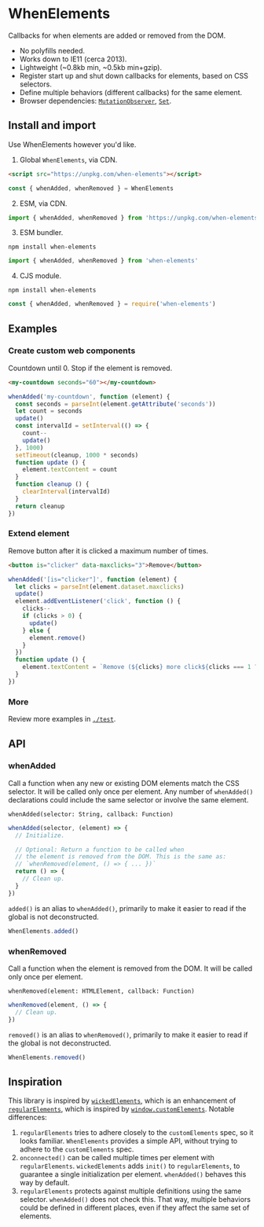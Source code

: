 # WhenElements

Callbacks for when elements are added or removed from the DOM.

- No polyfills needed.
- Works down to IE11 (cerca 2013).
- Lightweight (~0.8kb min, ~0.5kb min+gzip).
- Register start up and shut down callbacks for elements, based on CSS selectors.
- Define multiple behaviors (different callbacks) for the same element.
- Browser dependencies: [`MutationObserver`](https://developer.mozilla.org/en-US/docs/Web/API/MutationObserver), [`Set`](https://developer.mozilla.org/en-US/docs/Web/JavaScript/Reference/Global_Objects/Set).

## Install and import

Use WhenElements however you'd like.

1. Global `WhenElements`, via CDN.

```html
<script src="https://unpkg.com/when-elements"></script>
```

```js
const { whenAdded, whenRemoved } = WhenElements
```

2. ESM, via CDN.

```js
import { whenAdded, whenRemoved } from 'https://unpkg.com/when-elements?module'
```

3. ESM bundler.

```
npm install when-elements
```

```js
import { whenAdded, whenRemoved } from 'when-elements'
```

4. CJS module.

```
npm install when-elements
```

```js
const { whenAdded, whenRemoved } = require('when-elements')
```

## Examples

### Create custom web components

Countdown until 0. Stop if the element is removed.

```html
<my-countdown seconds="60"></my-countdown>
```

```js
whenAdded('my-countdown', function (element) {
  const seconds = parseInt(element.getAttribute('seconds'))
  let count = seconds
  update()
  const intervalId = setInterval(() => {
    count--
    update()
  }, 1000)
  setTimeout(cleanup, 1000 * seconds)
  function update () {
    element.textContent = count
  }
  function cleanup () {
    clearInterval(intervalId)
  }
  return cleanup
})
```

### Extend element

Remove button after it is clicked a maximum number of times.

```html
<button is="clicker" data-maxclicks="3">Remove</button>
```

```js
whenAdded('[is="clicker"]', function (element) {
  let clicks = parseInt(element.dataset.maxclicks)
  update()
  element.addEventListener('click', function () {
    clicks--
    if (clicks > 0) {
      update()
    } else {
      element.remove()
    }
  })
  function update () {
    element.textContent = `Remove (${clicks} more click${clicks === 1 ? '' : 's'})`
  }
})
```

### More

Review more examples in [`./test`](./test).

## API

### whenAdded

Call a function when any new or existing DOM elements match the CSS selector. It will be called only once per element. Any number of `whenAdded()` declarations could include the same selector or involve the same element.

```
whenAdded(selector: String, callback: Function)
```

```js
whenAdded(selector, (element) => {
  // Initialize.

  // Optional: Return a function to be called when
  // the element is removed from the DOM. This is the same as:
  // `whenRemoved(element, () => { ... })`
  return () => {
    // Clean up.
  }
})
```

`added()` is an alias to `whenAdded()`, primarily to make it easier to read if the global is not deconstructed.

```js
WhenElements.added()
```

### whenRemoved

Call a function when the element is removed from the DOM. It will be called only once per element.

```
whenRemoved(element: HTMLElement, callback: Function)
```

```js
whenRemoved(element, () => {
  // Clean up.
})
```

`removed()` is an alias to `whenRemoved()`, primarily to make it easier to read if the global is not deconstructed.

```js
WhenElements.removed()
```

## Inspiration

This library is inspired by [`wickedElements`](https://github.com/WebReflection/wicked-elements), which is an enhancement of [`regularElements`](https://github.com/WebReflection/regular-elements), which is inspired by [`window.customElements`](https://developer.mozilla.org/en-US/docs/Web/API/CustomElementRegistry). Notable differences:

1. `regularElements` tries to adhere closely to the `customElements` spec, so it looks familiar. `WhenElements` provides a simple API, without trying to adhere to the `customElements` spec.
2. `onconnected()` can be called multiple times per element with `regularElements`. `wickedElements` adds `init()` to `regularElements`, to guarantee a single initialization per element. `whenAdded()` behaves this way by default.
3. `regularElements` protects against multiple definitions using the same selector. `whenAdded()` does not check this. That way, multiple behaviors could be defined in different places, even if they affect the same set of elements.
